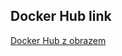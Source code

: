 ## Docker Hub link
[Docker Hub z obrazem](https://hub.docker.com/repository/docker/kaszubdev/first-docker/general)